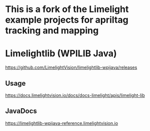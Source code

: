 # This is a fork of the Limelight example projects for apriltag tracking and mapping

# Limelightlib (WPILIB Java)
https://github.com/LimelightVision/limelightlib-wpijava/releases

## Usage
https://docs.limelightvision.io/docs/docs-limelight/apis/limelight-lib

## JavaDocs
https://limelightlib-wpijava-reference.limelightvision.io

